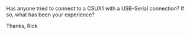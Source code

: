 Has anyone tried to connect to a CSUX1 with a USB-Serial connection?  If so, what has been your experience?

Thanks,
Rick
